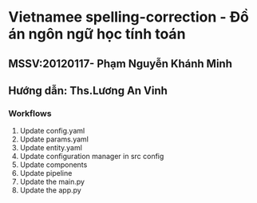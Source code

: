 # Vietnamee spelling-correction - Đồ án ngôn ngữ học tính toán
## MSSV:20120117- Phạm Nguyễn Khánh Minh
## Hướng dẫn: Ths.Lương An Vinh

### Workflows

1. Update config.yaml
2. Update params.yaml
3. Update entity.yaml
4. Update configuration manager in src config
5. Update components
6. Update pipeline
7. Update the main.py
8. Update the app.py

